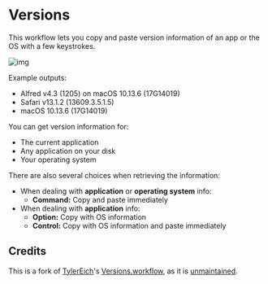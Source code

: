 # Versions

This workflow lets you copy and paste version information of an app or the OS with a few keystrokes.

![img](https://i.imgur.com/cVPRh4v.jpg)

Example outputs:

- Alfred v4.3 (1205) on macOS 10.13.6 (17G14019)
- Safari v13.1.2 (13609.3.5.1.5)
- macOS 10.13.6 (17G14019)

You can get version information for:

- The current application
- Any application on your disk
- Your operating system

There are also several choices when retrieving the information:

- When dealing with **application** or **operating system** info:
  - **Command:** Copy and paste immediately
- When dealing with **application** info:
  - **Option:** Copy with OS information
  - **Control:** Copy with OS information and paste immediately

## Credits

This is a fork of [TylerEich](https://github.com/TylerEich)'s [Versions.workflow](http://www.packal.org/workflow/versions), as it is [unmaintained](https://github.com/TylerEich/Alfred-Extras/pull/36#issuecomment-748495329).